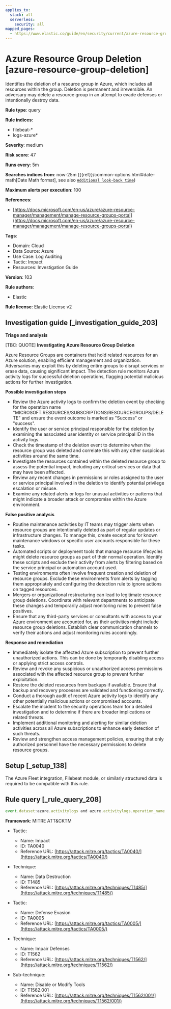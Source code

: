 ```yaml
---
applies_to:
  stack: all
  serverless:
    security: all
mapped_pages:
  - https://www.elastic.co/guide/en/security/current/azure-resource-group-deletion.html
---
```


# Azure Resource Group Deletion [azure-resource-group-deletion]

Identifies the deletion of a resource group in Azure, which includes all resources within the group. Deletion is permanent and irreversible. An adversary may delete a resource group in an attempt to evade defenses or intentionally destroy data.

**Rule type**: query

**Rule indices**:

* filebeat-*
* logs-azure*

**Severity**: medium

**Risk score**: 47

**Runs every**: 5m

**Searches indices from**: now-25m ({{ref}}/common-options.html#date-math[Date Math format], see also [`Additional look-back time`](docs-content://solutions/security/detect-and-alert/create-detection-rule.md#rule-schedule))

**Maximum alerts per execution**: 100

**References**:

* [https://docs.microsoft.com/en-us/azure/azure-resource-manager/management/manage-resource-groups-portal](https://docs.microsoft.com/en-us/azure/azure-resource-manager/management/manage-resource-groups-portal)

**Tags**:

* Domain: Cloud
* Data Source: Azure
* Use Case: Log Auditing
* Tactic: Impact
* Resources: Investigation Guide

**Version**: 103

**Rule authors**:

* Elastic

**Rule license**: Elastic License v2

## Investigation guide [_investigation_guide_203]

**Triage and analysis**

[TBC: QUOTE]
**Investigating Azure Resource Group Deletion**

Azure Resource Groups are containers that hold related resources for an Azure solution, enabling efficient management and organization. Adversaries may exploit this by deleting entire groups to disrupt services or erase data, causing significant impact. The detection rule monitors Azure activity logs for successful deletion operations, flagging potential malicious actions for further investigation.

**Possible investigation steps**

* Review the Azure activity logs to confirm the deletion event by checking for the operation name "MICROSOFT.RESOURCES/SUBSCRIPTIONS/RESOURCEGROUPS/DELETE" and ensure the event outcome is marked as "Success" or "success".
* Identify the user or service principal responsible for the deletion by examining the associated user identity or service principal ID in the activity logs.
* Check the timestamp of the deletion event to determine when the resource group was deleted and correlate this with any other suspicious activities around the same time.
* Investigate the resources contained within the deleted resource group to assess the potential impact, including any critical services or data that may have been affected.
* Review any recent changes in permissions or roles assigned to the user or service principal involved in the deletion to identify potential privilege escalation or misuse.
* Examine any related alerts or logs for unusual activities or patterns that might indicate a broader attack or compromise within the Azure environment.

**False positive analysis**

* Routine maintenance activities by IT teams may trigger alerts when resource groups are intentionally deleted as part of regular updates or infrastructure changes. To manage this, create exceptions for known maintenance windows or specific user accounts responsible for these tasks.
* Automated scripts or deployment tools that manage resource lifecycles might delete resource groups as part of their normal operation. Identify these scripts and exclude their activity from alerts by filtering based on the service principal or automation account used.
* Testing environments often involve frequent creation and deletion of resource groups. Exclude these environments from alerts by tagging them appropriately and configuring the detection rule to ignore actions on tagged resources.
* Mergers or organizational restructuring can lead to legitimate resource group deletions. Coordinate with relevant departments to anticipate these changes and temporarily adjust monitoring rules to prevent false positives.
* Ensure that any third-party services or consultants with access to your Azure environment are accounted for, as their activities might include resource group deletions. Establish clear communication channels to verify their actions and adjust monitoring rules accordingly.

**Response and remediation**

* Immediately isolate the affected Azure subscription to prevent further unauthorized actions. This can be done by temporarily disabling access or applying strict access controls.
* Review and revoke any suspicious or unauthorized access permissions associated with the affected resource group to prevent further exploitation.
* Restore the deleted resources from backups if available. Ensure that backup and recovery processes are validated and functioning correctly.
* Conduct a thorough audit of recent Azure activity logs to identify any other potentially malicious actions or compromised accounts.
* Escalate the incident to the security operations team for a detailed investigation and to determine if there are broader implications or related threats.
* Implement additional monitoring and alerting for similar deletion activities across all Azure subscriptions to enhance early detection of such threats.
* Review and strengthen access management policies, ensuring that only authorized personnel have the necessary permissions to delete resource groups.


## Setup [_setup_138]

The Azure Fleet integration, Filebeat module, or similarly structured data is required to be compatible with this rule.


## Rule query [_rule_query_208]

```js
event.dataset:azure.activitylogs and azure.activitylogs.operation_name:"MICROSOFT.RESOURCES/SUBSCRIPTIONS/RESOURCEGROUPS/DELETE" and event.outcome:(Success or success)
```

**Framework**: MITRE ATT&CKTM

* Tactic:

    * Name: Impact
    * ID: TA0040
    * Reference URL: [https://attack.mitre.org/tactics/TA0040/](https://attack.mitre.org/tactics/TA0040/)

* Technique:

    * Name: Data Destruction
    * ID: T1485
    * Reference URL: [https://attack.mitre.org/techniques/T1485/](https://attack.mitre.org/techniques/T1485/)

* Tactic:

    * Name: Defense Evasion
    * ID: TA0005
    * Reference URL: [https://attack.mitre.org/tactics/TA0005/](https://attack.mitre.org/tactics/TA0005/)

* Technique:

    * Name: Impair Defenses
    * ID: T1562
    * Reference URL: [https://attack.mitre.org/techniques/T1562/](https://attack.mitre.org/techniques/T1562/)

* Sub-technique:

    * Name: Disable or Modify Tools
    * ID: T1562.001
    * Reference URL: [https://attack.mitre.org/techniques/T1562/001/](https://attack.mitre.org/techniques/T1562/001/)



